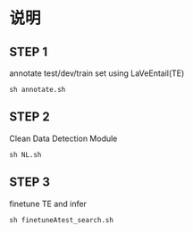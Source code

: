 # 说明
## STEP 1
annotate test/dev/train set using LaVeEntail(TE)
```
sh annotate.sh
```

## STEP 2
Clean Data Detection Module
```
sh NL.sh
```

## STEP 3
finetune TE and infer
```
sh finetuneAtest_search.sh
```
